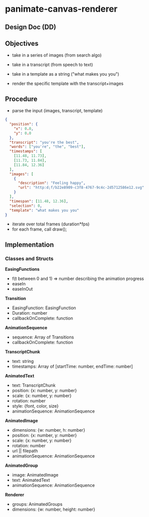 # panimate-canvas-renderer

## Design Doc (DD)

## Objectives

- take in a series of images (from search algo)
- take in a transcript (from speech to text)
- take in a template as a string ("what makes you you")

- render the specific template with the transcript+images

## Procedure

- parse the input (images, transcript, template)

```json
{
  "position": {
    "x": 0.0,
    "y": 0.0
  },
  "transcript": "you're the best",
  "words": ["you're", "the", "best"],
  "timestamps": [
    [11.48, 11.73],
    [11.73, 11.84],
    [11.84, 12.36]
  ],
  "images": [
    {
      "description": "Feeling happy",
      "url": "http:d;f/b22e8909-c3f8-4767-9c4c-2d5712586e12.svg"
    }
  ],
  "timespan": [11.48, 12.36],
  "selection": 0,
  "template": "what makes you you"
}
```

- iterate over total frames (duration\*fps)
- for each frame, call draw();

## Implementation

### Classes and Structs

**EasingFunctions**

- f(t between 0 and 1) => number describing the animation progress
- easeIn
- easeInOut

**Transition**

- EasingFunction: EasingFunction
- Duration: number
- callbackOnComplete: function

**AnimationSequence**

- sequence: Array of Transitions
- callbackOnComplete: function

**TranscriptChunk**

- text: string
- timestamps: Array of [startTime: number, endTime: number]

**AnimatedText**

- text: TranscriptChunk
- position: {x: number, y: number}
- scale: {x: number, y: number}
- rotation: number
- style: {font, color, size}
- animationSequence: AnimationSequence

**AnimatedImage**

- dimensions: {w: number, h: number}
- position: {x: number, y: number}
- scale: {x: number, y: number}
- rotation: number
- url || filepath
- animationSequence: AnimationSequence

**AnimatedGroup**

- image: AnimatedImage
- text: AnimatedText
- animationSequence: AnimationSequence

**Renderer**

- groups: AnimatedGroups
- dimensions: {w: number, height: number}
